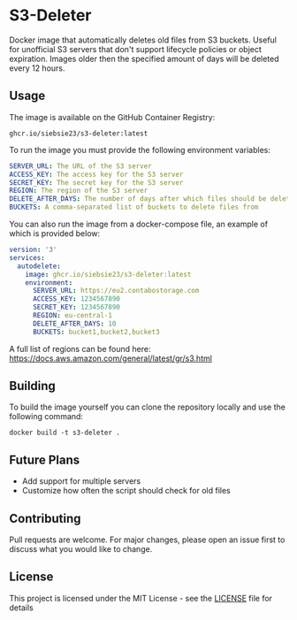 # S3-Deleter
Docker image that automatically deletes old files from S3 buckets. Useful for unofficial S3 servers that don't support lifecycle policies or object expiration.
Images older then the specified amount of days will be deleted every 12 hours.

## Usage
The image is available on the GitHub Container Registry:
```
ghcr.io/siebsie23/s3-deleter:latest
```

To run the image you must provide the following environment variables:
```yaml
SERVER_URL: The URL of the S3 server
ACCESS_KEY: The access key for the S3 server
SECRET_KEY: The secret key for the S3 server
REGION: The region of the S3 server
DELETE_AFTER_DAYS: The number of days after which files should be deleted
BUCKETS: A comma-separated list of buckets to delete files from
```

You can also run the image from a docker-compose file, an example of which is provided below:
```yaml
version: '3'
services:
  autodelete:
    image: ghcr.io/siebsie23/s3-deleter:latest
    environment:
      SERVER_URL: https://eu2.contabostorage.com
      ACCESS_KEY: 1234567890
      SECRET_KEY: 1234567890
      REGION: eu-central-1
      DELETE_AFTER_DAYS: 10
      BUCKETS: bucket1,bucket2,bucket3
```

A full list of regions can be found here:
https://docs.aws.amazon.com/general/latest/gr/s3.html

## Building
To build the image yourself you can clone the repository locally and use the following command:
```
docker build -t s3-deleter .
```

## Future Plans
- Add support for multiple servers
- Customize how often the script should check for old files

## Contributing
Pull requests are welcome. For major changes, please open an issue first to discuss what you would like to change.

## License
This project is licensed under the MIT License - see the [LICENSE](LICENSE) file for details
